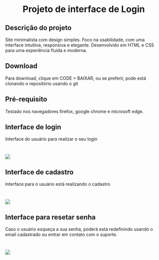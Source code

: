 <h1 align="center"> Projeto de interface de Login </h1>


<h2> Descrição do projeto </h2>
<p> Site minimalista com design simples. Foco na usabilidade, com uma interface intuitiva, responsiva e elegante. Desenvolvido em HTML e CSS para uma experiência fluida e moderna. </p>


<h2> Download </h2>
<p> Para download, clique em CODE > BAIXAR, ou se preferir, pode está clonando o repositório usando o git </p>


<h2> Pré-requisito </h2>
<p> Testado nos navegadores firefox, google chrome e microsoft edge.</p>


<h2> Interface de login </h2>
<p> Interface do usuário para realizar o seu login</p>
<h1>
  <img src="https://ik.imagekit.io/projeto/login.png?updatedAt=1739233745616">
</h1>

<h2> Interface de cadastro </h2>
<p> Interface para o usuário está realizando o cadastro </p>
<h1>
  <img src="https://ik.imagekit.io/projeto/cadastro.png?updatedAt=1739234706134">
</h1>

<h2> Interface para resetar senha </h2>
<p> Caso o usuário esqueça a sua senha, poderá está redefinindo usando o email cadastrado ou entrar em contato com o suporte. </p>
<h1>
  <img src="https://ik.imagekit.io/projeto/recuperacao.png?updatedAt=1739234884760">
</h1>

